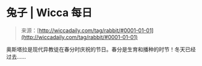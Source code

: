 <!--yml

category: 未分类

date: 2024-06-12 18:25:35

-->

# 兔子 | Wicca 每日

> 来源：[http://wiccadaily.com/tag/rabbit/#0001-01-01](http://wiccadaily.com/tag/rabbit/#0001-01-01)

奥斯塔拉是现代异教徒在春分时庆祝的节日。春分是生育和播种的时节！冬天已经过去……
